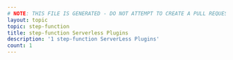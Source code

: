 ```yaml
---
# NOTE: THIS FILE IS GENERATED - DO NOT ATTEMPT TO CREATE A PULL REQUEST TO UPDATE THE DATA. 
layout: topic
topic: step-function
title: step-function Serverless Plugins
description: '1 step-function ServerLess Plugins'
count: 1
---
```

